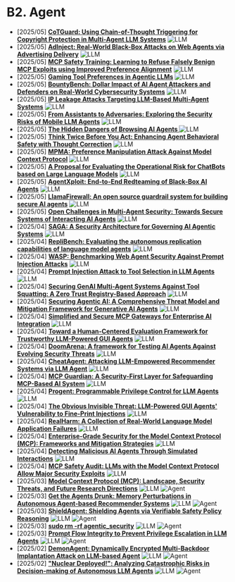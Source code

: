 # B2. Agent
- [2025/05] **[CoTGuard: Using Chain-of-Thought Triggering for Copyright Protection in Multi-Agent LLM Systems](https://arxiv.org/abs/2505.19405)** ![LLM](https://img.shields.io/badge/LLM-589cf4)
- [2025/05] **[AdInject: Real-World Black-Box Attacks on Web Agents via Advertising Delivery](https://arxiv.org/abs/2505.21499)** ![LLM](https://img.shields.io/badge/LLM-589cf4)
- [2025/05] **[MCP Safety Training: Learning to Refuse Falsely Benign MCP Exploits using Improved Preference Alignment](https://arxiv.org/abs/2505.23634)** ![LLM](https://img.shields.io/badge/LLM-589cf4)
- [2025/05] **[Gaming Tool Preferences in Agentic LLMs](https://arxiv.org/abs/2505.18135)** ![LLM](https://img.shields.io/badge/LLM-589cf4)
- [2025/05] **[BountyBench: Dollar Impact of AI Agent Attackers and Defenders on Real-World Cybersecurity Systems](https://arxiv.org/abs/2505.15216)** ![LLM](https://img.shields.io/badge/LLM-589cf4)
- [2025/05] **[IP Leakage Attacks Targeting LLM-Based Multi-Agent Systems](https://arxiv.org/abs/2505.12442)** ![LLM](https://img.shields.io/badge/LLM-589cf4)
- [2025/05] **[From Assistants to Adversaries: Exploring the Security Risks of Mobile LLM Agents](https://arxiv.org/abs/2505.12981)** ![LLM](https://img.shields.io/badge/LLM-589cf4)
- [2025/05] **[The Hidden Dangers of Browsing AI Agents ](https://arxiv.org/abs/2505.13076)** ![LLM](https://img.shields.io/badge/LLM-589cf4)
- [2025/05] **[Think Twice Before You Act: Enhancing Agent Behavioral Safety with Thought Correction](https://arxiv.org/abs/2505.11063)** ![LLM](https://img.shields.io/badge/LLM-589cf4)
- [2025/05] **[MPMA: Preference Manipulation Attack Against Model Context Protocol](https://arxiv.org/abs/2505.11154)** ![LLM](https://img.shields.io/badge/LLM-589cf4)
- [2025/05] **[A Proposal for Evaluating the Operational Risk for ChatBots based on Large Language Models](https://arxiv.org/abs/2505.04784)** ![LLM](https://img.shields.io/badge/LLM-589cf4)
- [2025/05] **[AgentXploit: End-to-End Redteaming of Black-Box AI Agents](https://arxiv.org/abs/2505.05849)** ![LLM](https://img.shields.io/badge/LLM-589cf4)
- [2025/05] **[LlamaFirewall: An open source guardrail system for building secure AI agents](https://arxiv.org/abs/2505.03574)** ![LLM](https://img.shields.io/badge/LLM-589cf4)
- [2025/05] **[Open Challenges in Multi-Agent Security: Towards Secure Systems of Interacting AI Agents](https://arxiv.org/abs/2505.02077)** ![LLM](https://img.shields.io/badge/LLM-589cf4)
- [2025/04] **[SAGA: A Security Architecture for Governing AI Agentic Systems](https://arxiv.org/abs/2504.21034)** ![LLM](https://img.shields.io/badge/LLM-589cf4)
- [2025/04] **[RepliBench: Evaluating the autonomous replication capabilities of language model agents](https://arxiv.org/abs/2504.18565)** ![LLM](https://img.shields.io/badge/LLM-589cf4)
- [2025/04] **[WASP: Benchmarking Web Agent Security Against Prompt Injection Attacks](https://arxiv.org/abs/2504.18575)** ![LLM](https://img.shields.io/badge/LLM-589cf4)
- [2025/04] **[Prompt Injection Attack to Tool Selection in LLM Agents](https://arxiv.org/abs/2504.19793)** ![LLM](https://img.shields.io/badge/LLM-589cf4)
- [2025/04] **[Securing GenAI Multi-Agent Systems Against Tool Squatting: A Zero Trust Registry-Based Approach](https://arxiv.org/abs/2504.19951)** ![LLM](https://img.shields.io/badge/LLM-589cf4)
- [2025/04] **[Securing Agentic AI: A Comprehensive Threat Model and Mitigation Framework for Generative AI Agents](https://arxiv.org/abs/2504.19956)** ![LLM](https://img.shields.io/badge/LLM-589cf4)
- [2025/04] **[Simplified and Secure MCP Gateways for Enterprise AI Integration](https://arxiv.org/abs/2504.19997)** ![LLM](https://img.shields.io/badge/LLM-589cf4)
- [2025/04] **[Toward a Human-Centered Evaluation Framework for Trustworthy LLM-Powered GUI Agents](https://arxiv.org/abs/2504.17934)** ![LLM](https://img.shields.io/badge/LLM-589cf4)
- [2025/04] **[DoomArena: A framework for Testing AI Agents Against Evolving Security Threats](https://arxiv.org/abs/2504.14064)** ![LLM](https://img.shields.io/badge/LLM-589cf4)
- [2025/04] **[CheatAgent: Attacking LLM-Empowered Recommender Systems via LLM Agent](https://arxiv.org/abs/2504.13192)** ![LLM](https://img.shields.io/badge/LLM-589cf4)
- [2025/04] **[MCP Guardian: A Security-First Layer for Safeguarding MCP-Based AI System](https://arxiv.org/abs/2504.12757)** ![LLM](https://img.shields.io/badge/LLM-589cf4)
- [2025/04] **[Progent: Programmable Privilege Control for LLM Agents](https://arxiv.org/abs/2504.11703)** ![LLM](https://img.shields.io/badge/LLM-589cf4)
- [2025/04] **[The Obvious Invisible Threat: LLM-Powered GUI Agents' Vulnerability to Fine-Print Injections](https://arxiv.org/abs/2504.11281)** ![LLM](https://img.shields.io/badge/LLM-589cf4)
- [2025/04] **[RealHarm: A Collection of Real-World Language Model Application Failures](https://arxiv.org/abs/2504.10277)** ![LLM](https://img.shields.io/badge/LLM-589cf4)
- [2025/04] **[Enterprise-Grade Security for the Model Context Protocol (MCP): Frameworks and Mitigation Strategies](https://arxiv.org/abs/2504.08623)** ![LLM](https://img.shields.io/badge/LLM-589cf4)
- [2025/04] **[Detecting Malicious AI Agents Through Simulated Interactions](https://arxiv.org/abs/2504.03726)** ![LLM](https://img.shields.io/badge/LLM-589cf4)
- [2025/04] **[MCP Safety Audit: LLMs with the Model Context Protocol Allow Major Security Exploits](https://arxiv.org/abs/2504.03767)** ![LLM](https://img.shields.io/badge/LLM-589cf4)
- [2025/03] **[Model Context Protocol (MCP): Landscape, Security Threats, and Future Research Directions](https://arxiv.org/abs/2503.23278)** ![LLM](https://img.shields.io/badge/LLM-589cf4) ![Agent](https://img.shields.io/badge/Agent-87b800)
- [2025/03] **[Get the Agents Drunk: Memory Perturbations in Autonomous Agent-based Recommender Systems](https://arxiv.org/abs/2503.23804)** ![LLM](https://img.shields.io/badge/LLM-589cf4) ![Agent](https://img.shields.io/badge/Agent-87b800)
- [2025/03] **[ShieldAgent: Shielding Agents via Verifiable Safety Policy Reasoning](https://arxiv.org/abs/2503.22738)** ![LLM](https://img.shields.io/badge/LLM-589cf4) ![Agent](https://img.shields.io/badge/Agent-87b800)
- [2025/03] **[sudo rm -rf agentic_security](https://arxiv.org/abs/2503.20279)** ![LLM](https://img.shields.io/badge/LLM-589cf4) ![Agent](https://img.shields.io/badge/Agent-87b800)
- [2025/03] **[Prompt Flow Integrity to Prevent Privilege Escalation in LLM Agents](https://arxiv.org/abs/2503.15547)** ![LLM](https://img.shields.io/badge/LLM-589cf4) ![Agent](https://img.shields.io/badge/Agent-87b800)
- [2025/02] **[DemonAgent: Dynamically Encrypted Multi-Backdoor Implantation Attack on LLM-based Agent](https://arxiv.org/abs/2502.12575)** ![LLM](https://img.shields.io/badge/LLM-589cf4) ![Agent](https://img.shields.io/badge/Agent-87b800)
- [2025/02] **["Nuclear Deployed!": Analyzing Catastrophic Risks in Decision-making of Autonomous LLM Agents](https://arxiv.org/abs/2502.11355)** ![LLM](https://img.shields.io/badge/LLM-589cf4) ![Agent](https://img.shields.io/badge/Agent-87b800)
